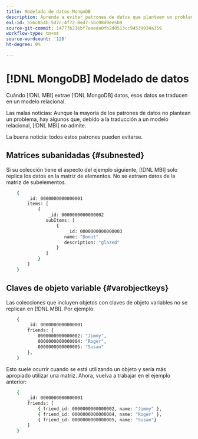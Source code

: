 ```yaml
---
title: Modelado de datos MongoDB
description: Aprenda a evitar patrones de datos que planteen un problema.
exl-id: 556c854b-5d7c-4f72-8ed7-5bc08d9ee5b9
source-git-commit: 14777b216bf7aaeea0fb2d0513cc94539034a359
workflow-type: tm+mt
source-wordcount: '128'
ht-degree: 0%

---
```


# [!DNL MongoDB] Modelado de datos

Cuándo [!DNL MBI] extrae [!DNL MongoDB] datos, esos datos se traducen en un modelo relacional.

Las malas noticias: Aunque la mayoría de los patrones de datos no plantean un problema, hay algunos que, debido a la traducción a un modelo relacional, [!DNL MBI] no admite.

La buena noticia: todos estos patrones pueden evitarse.

## Matrices subanidadas {#subnested}

Si su colección tiene el aspecto del ejemplo siguiente, [!DNL MBI] solo replica los datos en la matriz de elementos. No se extraen datos de la matriz de subelementos.

```bash
    {
        _id: 0000000000000001
        items: [
            {
                _id: 0000000000000002
               subItems: [
                   {
                       _id: 0000000000000003
                      name: "Donut"
                      description: "glazed"
                   }
               ]
            }
        ]
    }
```

## Claves de objeto variable {#varobjectkeys}

Las colecciones que incluyen objetos con claves de objeto variables no se replican en [!DNL MBI]. Por ejemplo:

```bash
    {
        _id: 0000000000000001
        friends: {
            0000000000000002: "Jimmy",
            0000000000000004: "Roger",
            0000000000000005: "Susan"
        },
    }
```

Esto suele ocurrir cuando se está utilizando un objeto y sería más apropiado utilizar una matriz. Ahora, vuelva a trabajar en el ejemplo anterior:

```bash
    {
        _id: 0000000000000001
        friends: [
            { friend_id: 0000000000000002, name: "Jimmy" },
            { friend_id: 0000000000000004, name: "Roger" },
            { friend_id: 0000000000000005, name: "Susan"}
        ]
    }
```

